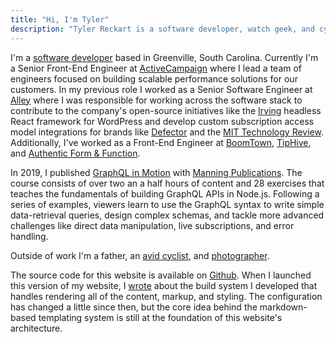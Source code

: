 ```yaml
---
title: "Hi, I'm Tyler"
description: "Tyler Reckart is a software developer, watch geek, and cyclist based in Greenville, SC."
---
```


I'm a [software developer](https://github.com/tylerreckart) based in Greenville, South Carolina. Currently I'm a Senior Front-End Engineer at [ActiveCampaign](https://activecampaign.com) where I lead a team of engineers focused on building scalable performance solutions for our customers. In my previous role I worked as a Senior Software Engineer at [Alley](https://alley.co) where I was responsible for working across the software stack to contribute to the company's open-source initiatives like the [Irving](https://github.com/alleyinteractive/irving) headless React framework for WordPress and develop custom subscription access model integrations for brands like [Defector](https://defector.com) and the [MIT Technology Review](https://technologyreview.com). Additionally, I've worked as a Front-End Engineer at [BoomTown](https://boomtownroi.com), [TipHive](https://friyay.io), and [Authentic Form & Function](https://authenticff.com).

In 2019, I published [GraphQL in Motion](https://manning.com/livevideo/graphql-in-motion) with [Manning Publications](https://manning.com). The course consists of over two an a half hours of content and 28 exercises that teaches the fundamentals of building GraphQL APIs in Node.js. Following a series of examples, viewers learn to use the GraphQL syntax to write simple data-retrieval queries, design complex schemas, and tackle more advanced challenges like direct data manipulation, live subscriptions, and error handling.

Outside of work I'm a father, an [avid cyclist](https://www.strava.com/athletes/148363), and [photographer](https://instagram.com/tylerreckart).

The source code for this website is available on [Github](https://github.com/tylerreckart/reckart.blog). When I launched this version of my website, I [wrote](/blog/starting-over) about the build system I developed that handles rendering all of the content, markup, and styling. The configuration has changed a little since then, but the core idea behind the markdown-based templating system is still at the foundation of this website's architecture.
